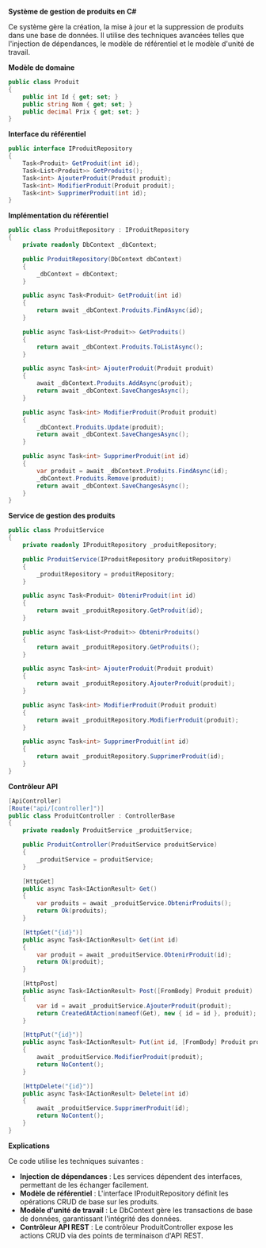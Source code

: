 **Système de gestion de produits en C#**

Ce système gère la création, la mise à jour et la suppression de produits dans une base de données. Il utilise des techniques avancées telles que l'injection de dépendances, le modèle de référentiel et le modèle d'unité de travail.

**Modèle de domaine**

```csharp
public class Produit
{
    public int Id { get; set; }
    public string Nom { get; set; }
    public decimal Prix { get; set; }
}
```

**Interface du référentiel**

```csharp
public interface IProduitRepository
{
    Task<Produit> GetProduit(int id);
    Task<List<Produit>> GetProduits();
    Task<int> AjouterProduit(Produit produit);
    Task<int> ModifierProduit(Produit produit);
    Task<int> SupprimerProduit(int id);
}
```

**Implémentation du référentiel**

```csharp
public class ProduitRepository : IProduitRepository
{
    private readonly DbContext _dbContext;

    public ProduitRepository(DbContext dbContext)
    {
        _dbContext = dbContext;
    }

    public async Task<Produit> GetProduit(int id)
    {
        return await _dbContext.Produits.FindAsync(id);
    }

    public async Task<List<Produit>> GetProduits()
    {
        return await _dbContext.Produits.ToListAsync();
    }

    public async Task<int> AjouterProduit(Produit produit)
    {
        await _dbContext.Produits.AddAsync(produit);
        return await _dbContext.SaveChangesAsync();
    }

    public async Task<int> ModifierProduit(Produit produit)
    {
        _dbContext.Produits.Update(produit);
        return await _dbContext.SaveChangesAsync();
    }

    public async Task<int> SupprimerProduit(int id)
    {
        var produit = await _dbContext.Produits.FindAsync(id);
        _dbContext.Produits.Remove(produit);
        return await _dbContext.SaveChangesAsync();
    }
}
```

**Service de gestion des produits**

```csharp
public class ProduitService
{
    private readonly IProduitRepository _produitRepository;

    public ProduitService(IProduitRepository produitRepository)
    {
        _produitRepository = produitRepository;
    }

    public async Task<Produit> ObtenirProduit(int id)
    {
        return await _produitRepository.GetProduit(id);
    }

    public async Task<List<Produit>> ObtenirProduits()
    {
        return await _produitRepository.GetProduits();
    }

    public async Task<int> AjouterProduit(Produit produit)
    {
        return await _produitRepository.AjouterProduit(produit);
    }

    public async Task<int> ModifierProduit(Produit produit)
    {
        return await _produitRepository.ModifierProduit(produit);
    }

    public async Task<int> SupprimerProduit(int id)
    {
        return await _produitRepository.SupprimerProduit(id);
    }
}
```

**Contrôleur API**

```csharp
[ApiController]
[Route("api/[controller]")]
public class ProduitController : ControllerBase
{
    private readonly ProduitService _produitService;

    public ProduitController(ProduitService produitService)
    {
        _produitService = produitService;
    }

    [HttpGet]
    public async Task<IActionResult> Get()
    {
        var produits = await _produitService.ObtenirProduits();
        return Ok(produits);
    }

    [HttpGet("{id}")]
    public async Task<IActionResult> Get(int id)
    {
        var produit = await _produitService.ObtenirProduit(id);
        return Ok(produit);
    }

    [HttpPost]
    public async Task<IActionResult> Post([FromBody] Produit produit)
    {
        var id = await _produitService.AjouterProduit(produit);
        return CreatedAtAction(nameof(Get), new { id = id }, produit);
    }

    [HttpPut("{id}")]
    public async Task<IActionResult> Put(int id, [FromBody] Produit produit)
    {
        await _produitService.ModifierProduit(produit);
        return NoContent();
    }

    [HttpDelete("{id}")]
    public async Task<IActionResult> Delete(int id)
    {
        await _produitService.SupprimerProduit(id);
        return NoContent();
    }
}
```

**Explications**

Ce code utilise les techniques suivantes :

* **Injection de dépendances** : Les services dépendent des interfaces, permettant de les échanger facilement.
* **Modèle de référentiel** : L'interface IProduitRepository définit les opérations CRUD de base sur les produits.
* **Modèle d'unité de travail** : Le DbContext gère les transactions de base de données, garantissant l'intégrité des données.
* **Contrôleur API REST** : Le contrôleur ProduitController expose les actions CRUD via des points de terminaison d'API REST.